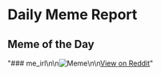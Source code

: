 # Daily Meme Report

## Meme of the Day
"### me_irl\n\n![Meme](https://i.redd.it/ayixwcynslif1.png)\n\n[View on Reddit](https://redd.it/1mob5m7)"
